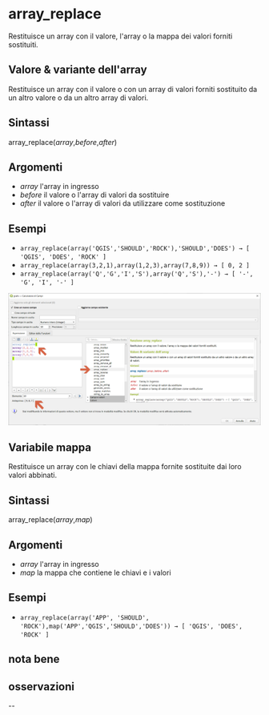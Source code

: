 # array_replace

Restituisce un array con il valore, l'array o la mappa dei valori forniti sostituiti.

## Valore & variante dell'array

Restituisce un array con il valore o con un array di valori forniti sostituito da un altro valore o da un altro array di valori.

## Sintassi

array_replace(_array_,_before_,_after_)

## Argomenti

- _array_ l'array in ingresso
- _before_ il valore o l'array di valori da sostituire
- _after_ il valore o l'array di valori da utilizzare come sostituzione

## Esempi

- `array_replace(array('QGIS','SHOULD','ROCK'),'SHOULD','DOES') → [ 'QGIS', 'DOES', 'ROCK' ]`
- `array_replace(array(3,2,1),array(1,2,3),array(7,8,9)) → [ 0, 2 ]`
- `array_replace(array('Q','G','I','S'),array('Q','S'),'-') → [ '-', 'G', 'I', '-' ]`

![](../../img/arrays/array_replace/img_01.png)

## Variabile mappa

Restituisce un array con le chiavi della mappa fornite sostituite dai loro valori abbinati.

## Sintassi

array_replace(_array_,_map_)

## Argomenti

- _array_ l'array in ingresso
- _map_ la mappa che contiene le chiavi e i valori

## Esempi

- `array_replace(array('APP', 'SHOULD', 'ROCK'),map('APP','QGIS','SHOULD','DOES')) → [ 'QGIS', 'DOES', 'ROCK' ]`


## nota bene

## osservazioni

--
